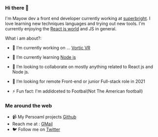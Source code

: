 ### Hi there 👋


I'm Mayow dev a front end developer currently working at [superbright](https://http://www.superbright.me/). I love learning new techniques languages and trying out new tools. I'm currently enjoying the [React js world](https://reactjs.org/) and JS  in general.

What i am about?:

- 🔭 I’m currently working on ...  [Vortic VR ](https://vorticxr.com/)
- 🌱 I’m currently learning [Node js](https://nodejs.org/en/)
- 👯 I’m looking to collaborate on mostly  anything related to React js and Node js.
- 🤔 I’m looking for remote Front-end or junior Full-stack role in 2021

- ⚡ Fun fact: I'm  addidceted to Footbal(Not The American football)

### Me around the web

- 📹 My Persoaml projects [Github ](https://github.com/mayowDev/)
- Reach me at : [GMail ](mayowDev@gmail.com)
- 🐦 Follow me on [Twitter](https://twitter.com/mayowdev)


